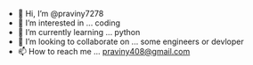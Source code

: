 - 👋 Hi, I’m @praviny7278
- 👀 I’m interested in ... coding
- 🌱 I’m currently learning ... python
- 💞️ I’m looking to collaborate on  ... some engineers or devloper
- 📫 How to reach me ... praviny408@gmail.com

<!---
praviny7278/praviny7278 is a ✨ special ✨ repository because its `README.md` (this file) appears on your GitHub profile.
You can click the Preview link to take a look at your changes.
--->
